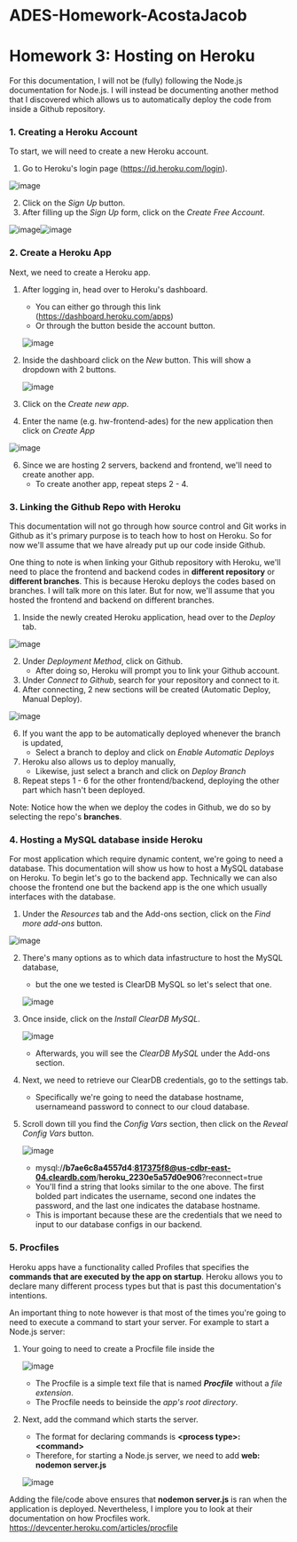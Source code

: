 # ADES-Homework-AcostaJacob

# Homework 3: Hosting on Heroku

For this documentation, I will not be (fully) following the Node.js documentation for Node.js. I will instead be documenting another method that I discovered which allows us to automatically deploy the code from inside a Github repository.

### 1. Creating a Heroku Account

To start, we will need to create a new Heroku account.
1. Go to Heroku's login page (https://id.heroku.com/login).

![image](https://user-images.githubusercontent.com/87067973/141652351-8320b968-09ed-4eeb-b900-b9ab2b8d1978.png)

2. Click on the *Sign Up* button.
3. After filling up the *Sign Up* form, click on the *Create Free Account*.

![image](https://user-images.githubusercontent.com/87067973/141652424-92beeac0-99b2-41a3-8e9c-3d31f989d29d.png)![image](https://user-images.githubusercontent.com/87067973/141652443-751d3a61-513b-4576-aba3-e6409f020971.png)


### 2. Create a Heroku App

Next, we need to create a Heroku app.
1. After logging in, head over to Heroku's dashboard.
	- You can either go through this link (https://dashboard.heroku.com/apps)
	- Or through the button beside the account button.
	
	![image](https://user-images.githubusercontent.com/87067973/141652512-b1e11002-609e-43b6-aeea-c8d3019fa842.png)
	
2. Inside the dashboard click on the *New* button. This will show a dropdown with 2 buttons.

	![image](https://user-images.githubusercontent.com/87067973/141652538-518cccd1-acf3-4b04-9082-07fc8d2c989f.png)

3. Click on the *Create new app*.
4. Enter the name (e.g. hw-frontend-ades)  for the new application then click on *Create App*

![image](https://user-images.githubusercontent.com/87067973/141652582-7a273161-fd39-45e6-b032-3e942a22ce84.png)

6. Since we are hosting 2 servers, backend and frontend, we'll need to create another app.
	*	To create another app, repeat steps 2 - 4.

### 3. Linking the Github Repo with Heroku

This documentation will not go through how source control and Git works in Github as it's primary purpose is to teach how to host on Heroku. So for now we'll assume that we have already put up our code inside Github.

One thing to note is when linking your Github repository with Heroku, we'll need to place the frontend and backend codes in **different repository** or **different branches**. This is because Heroku deploys the codes based on branches. I will talk more on this later. But for now, we'll assume that you hosted the frontend and backend on different branches.

1. Inside the newly created Heroku application, head over to the *Deploy* tab.

![image](https://user-images.githubusercontent.com/87067973/141652627-c69203d1-5d7b-4df6-a4a9-1166ee7cb5b0.png)

2. Under *Deployment Method*, click on Github.
	-	After doing so, Heroku will prompt you to link your Github account.
3. Under *Connect to Github*, search for your repository and connect to it.
4. After connecting, 2 new sections will be created (Automatic Deploy, Manual Deploy).

![image](https://user-images.githubusercontent.com/87067973/141652654-89b4b2c8-0281-4be9-af53-354024f9ee8d.png)

6. If you want the app to be automatically deployed whenever the branch is updated,
	- Select a branch to deploy and click on *Enable Automatic Deploys*
7. Heroku also allows us to deploy manually,
	- Likewise, just select a branch and click on *Deploy Branch*
8. Repeat steps 1 - 6 for the other frontend/backend, deploying the other part which hasn't been deployed.

Note: Notice how the when we deploy the codes in Github, we do so by selecting the repo's **branches**. 

### 4. Hosting a MySQL database inside Heroku

For most application which require dynamic content, we're going to need a database.
This documentation will show us how to host a MySQL database on Heroku.
To begin let's go to the backend app. Technically we can also choose the frontend one but the backend app is the one which usually interfaces with the database.

1. Under the *Resources* tab and the Add-ons section, click on the *Find more add-ons* button. 

![image](https://user-images.githubusercontent.com/87067973/141652695-3edde455-6497-4d2c-98bb-40883a5ef2ef.png)

2. There's many options as to which data infastructure to host the MySQL database,
	*	but the one we tested is ClearDB MySQL so let's select that one.
	
	![image](https://user-images.githubusercontent.com/87067973/141652724-0e19a47a-687a-4211-90fd-0245b3c3199e.png)
	
3. Once inside, click on the *Install ClearDB MySQL*.

	![image](https://user-images.githubusercontent.com/87067973/141652739-7556b3ff-7e73-42f4-a953-b466255b9d23.png)

	*	Afterwards, you will see the *ClearDB MySQL* under the Add-ons section.
4. Next, we need to retrieve our ClearDB credentials, go to the settings tab.
	*	Specifically we're going to need the database hostname, usernameand password to connect to our cloud database.
5. Scroll down till you find the *Config Vars* section, then click on the *Reveal Config Vars* button.

	![image](https://user-images.githubusercontent.com/87067973/141652773-8b1eb037-d730-4215-a083-2a339e98ae07.png)

	* mysql:/**/b7ae6c8a4557d4**:**817375f8@us-cdbr-east-04.cleardb.com**/**heroku_2230e5a57d0e906**?reconnect=true
	* You'll find a string that looks similar to the one above. The first bolded part indicates the username, second one indates the password, and the last one indicates the database hostname.
	* This is important because these are the credentials that we need to input to our database configs in our backend.

### 5. Procfiles
Heroku apps have a functionality called Profiles that specifies the **commands that are executed by the app on startup**. Heroku allows you to declare many different process types but that is past this documentation's intentions.

An important thing to note however is that most of the times you're going to need to execute a command to start your server.
For example to start a Node.js server:
1. Your going to need to create a Procfile file inside the 

	![image](https://user-images.githubusercontent.com/87067973/141653531-2e15066c-3eb8-4849-9fd4-655d7c81761b.png)
	
	*	The Procfile is a simple text file that is named ***Procfile*** without a *file extension*.
	*	The Procfile needs to beinside the *app's root directory*.
2. Next, add the command which starts the server.
	*	The format for declaring commands is **\<process type>: \<command>**
	*	Therefore, for starting a Node.js server, we need to add **web: nodemon server.js**
	
	![image](https://user-images.githubusercontent.com/87067973/141653904-e44d0226-3607-4fb2-9420-ed95df80a1d3.png)

Adding the file/code above ensures that **nodemon server.js** is ran when the application is deployed.
Nevertheless, I implore you to look at their documentation on how Procfiles work.
https://devcenter.heroku.com/articles/procfile
